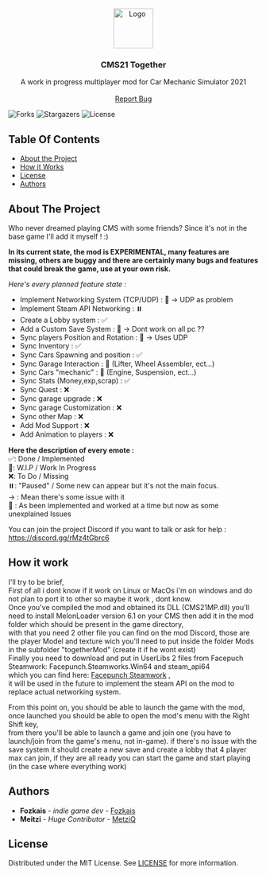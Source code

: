 <br/>
<p align="center">
  <a href="https://github.com/Fozkais/CMS21-Together">
    <img src="https://cdn.discordapp.com/icons/1076513862897119232/1150ebb5d3f306736e1a1cd080465b82.webp?size=96" alt="Logo" width="80" height="80">
  </a>

  <h3 align="center">CMS21 Together</h3>

  <p align="center">
    A work in progress multiplayer mod for Car Mechanic Simulator 2021
    <br/>
    <br/>
    <a href="https://discord.gg/rxnXWGCES9">Report Bug</a>
  </p>
</p>

![Forks](https://img.shields.io/github/forks/Fozkais/CMS21-Together?style=social) ![Stargazers](https://img.shields.io/github/stars/Fozkais/CMS21-Together?style=social) ![License](https://img.shields.io/github/license/Fozkais/CMS21-Together) 

## Table Of Contents

* [About the Project](#about-the-project)
* [How it Works](#how-it-work)
*  [License](#license)
* [Authors](#authors)

## About The Project

Who never dreamed playing CMS with some friends?  Since it's not in the base game I'll add it myself ! :)

**In its current state, the mod is EXPERIMENTAL, many features are missing, others are buggy and there are certainly many bugs and features that could break the game, use at your own risk.**

*Here's every planned feature state :*

* Implement Networking System (TCP/UDP) : 🔴 -> UDP as problem
* Implement Steam API Networking : ⏸️
* Create a Lobby system : ✅
* Add a Custom Save System : 🔴 -> Dont work on all pc ??
* Sync players Position and Rotation : 🔴 -> Uses UDP
* Sync Inventory : ✅
* Sync Cars Spawning and position : ✅
* Sync Garage Interaction : 🚧 (Lifter, Wheel Assembler, ect...)
* Sync Cars "mechanic" : 🚧 (Engine, Suspension, ect...)
* Sync Stats (Money,exp,scrap) : ✅
* Sync Quest : ❌
* Sync garage upgrade : ❌
* Sync garage Customization : ❌
* Sync other Map : ❌
* Add Mod Support : ❌
* Add Animation to players : ❌

**Here the description of every emote :**
<br/>
✅: Done / Implemented 
<br/>
🚧: W.I.P / Work In Progress
<br/>
❌: To Do / Missing
<br/>
⏸️: "Paused" / Some new can appear but it's not the main focus.
<br/>
-> : Mean there's some issue with it
<br/>
🔴 : As been implemented and worked at a time but now as some unexplained Issues

You can join the project Discord if you want to talk or ask for help : 
https://discord.gg/rMz4tGbrc6
## How it work

I'll try to be brief,
<br/>
First of all i dont know if it work on Linux or MacOs i'm on windows and do not plan to port it to other so maybe it work , dont know. 
<br/>
Once you've compiled the mod and obtained its DLL (CMS21MP.dll) you'll need to install MelonLoader version 6.1 on your CMS then add it in the mod folder which should be present in the game directory, 
<br/>
with that you need 2 other file you can find on the mod Discord, those are the player Model and texture wich you'll need to put inside the folder Mods in the subfolder "togetherMod" (create it if he wont exist)
<br/>
Finally you need to download and put in UserLibs 2 files from Facepuch Steamwork: Facepunch.Steamworks.Win64 and steam_api64
<br/>
which you can find here: [Facepunch Steamwork](https://github.com/Facepunch/Facepunch.Steamworks) , 
<br/>
it will be used in the future to implement the steam API on the mod to replace actual networking system.

From this point on, you should be able to launch the game with the mod, once launched you should be able to open the mod's menu with the Right Shift key, 
<br/>
from there you'll be able to launch a game and join one (you have to launch/join from the game's menu, not in-game). 
if there's no issue with the save system it should create a new save and create a lobby that 4 player max can join,
if they are all ready you can start the game and start playing (in the case where everything work)

## Authors

* **Fozkais** - *indie game dev* - [Fozkais](https://github.com/Fozkais)
*  **Meitzi** - *Huge Contributor* - [MetziQ](https://www.nexusmods.com/carmechanicsimulator2021/users/151281813)

## License

Distributed under the MIT License. See [LICENSE](https://github.com/Fozkais/CMS21-Together/blob/MainMod/LICENSE) for more information.
